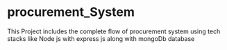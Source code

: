# procurement_System
This Project includes the complete flow of procurement system using tech stacks like Node js with express js along with mongoDb database
